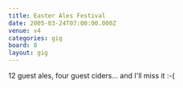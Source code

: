 ```yaml
---
title: Easter Ales Festival
date: 2005-03-24T07:00:00.000Z
venue: v4
categories: gig
board: 8
layout: gig
---
```

12 guest ales, four guest ciders... and I'll miss it :-(